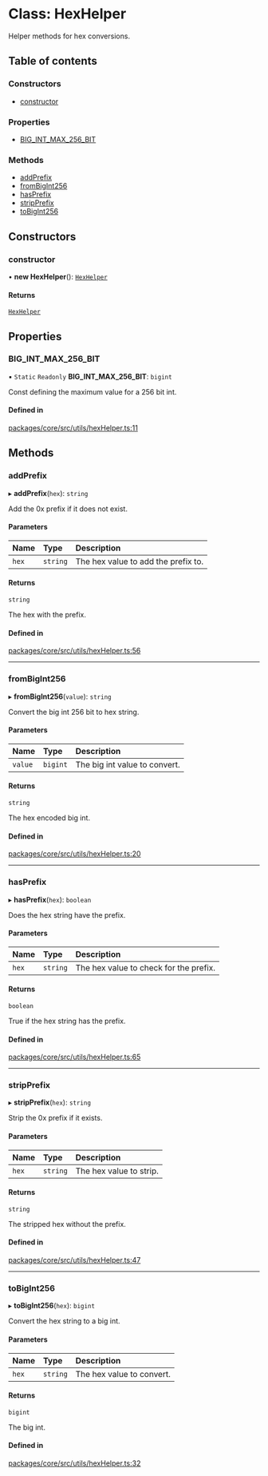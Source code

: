 # Class: HexHelper

Helper methods for hex conversions.

## Table of contents

### Constructors

- [constructor](HexHelper.md#constructor)

### Properties

- [BIG\_INT\_MAX\_256\_BIT](HexHelper.md#big_int_max_256_bit)

### Methods

- [addPrefix](HexHelper.md#addprefix)
- [fromBigInt256](HexHelper.md#frombigint256)
- [hasPrefix](HexHelper.md#hasprefix)
- [stripPrefix](HexHelper.md#stripprefix)
- [toBigInt256](HexHelper.md#tobigint256)

## Constructors

### constructor

• **new HexHelper**(): [`HexHelper`](HexHelper.md)

#### Returns

[`HexHelper`](HexHelper.md)

## Properties

### BIG\_INT\_MAX\_256\_BIT

▪ `Static` `Readonly` **BIG\_INT\_MAX\_256\_BIT**: `bigint`

Const defining the maximum value for a 256 bit int.

#### Defined in

[packages/core/src/utils/hexHelper.ts:11](https://github.com/gtscio/framework/blob/ed1186b/packages/core/src/utils/hexHelper.ts#L11)

## Methods

### addPrefix

▸ **addPrefix**(`hex`): `string`

Add the 0x prefix if it does not exist.

#### Parameters

| Name | Type | Description |
| :------ | :------ | :------ |
| `hex` | `string` | The hex value to add the prefix to. |

#### Returns

`string`

The hex with the prefix.

#### Defined in

[packages/core/src/utils/hexHelper.ts:56](https://github.com/gtscio/framework/blob/ed1186b/packages/core/src/utils/hexHelper.ts#L56)

___

### fromBigInt256

▸ **fromBigInt256**(`value`): `string`

Convert the big int 256 bit to hex string.

#### Parameters

| Name | Type | Description |
| :------ | :------ | :------ |
| `value` | `bigint` | The big int value to convert. |

#### Returns

`string`

The hex encoded big int.

#### Defined in

[packages/core/src/utils/hexHelper.ts:20](https://github.com/gtscio/framework/blob/ed1186b/packages/core/src/utils/hexHelper.ts#L20)

___

### hasPrefix

▸ **hasPrefix**(`hex`): `boolean`

Does the hex string have the prefix.

#### Parameters

| Name | Type | Description |
| :------ | :------ | :------ |
| `hex` | `string` | The hex value to check for the prefix. |

#### Returns

`boolean`

True if the hex string has the prefix.

#### Defined in

[packages/core/src/utils/hexHelper.ts:65](https://github.com/gtscio/framework/blob/ed1186b/packages/core/src/utils/hexHelper.ts#L65)

___

### stripPrefix

▸ **stripPrefix**(`hex`): `string`

Strip the 0x prefix if it exists.

#### Parameters

| Name | Type | Description |
| :------ | :------ | :------ |
| `hex` | `string` | The hex value to strip. |

#### Returns

`string`

The stripped hex without the prefix.

#### Defined in

[packages/core/src/utils/hexHelper.ts:47](https://github.com/gtscio/framework/blob/ed1186b/packages/core/src/utils/hexHelper.ts#L47)

___

### toBigInt256

▸ **toBigInt256**(`hex`): `bigint`

Convert the hex string to a big int.

#### Parameters

| Name | Type | Description |
| :------ | :------ | :------ |
| `hex` | `string` | The hex value to convert. |

#### Returns

`bigint`

The big int.

#### Defined in

[packages/core/src/utils/hexHelper.ts:32](https://github.com/gtscio/framework/blob/ed1186b/packages/core/src/utils/hexHelper.ts#L32)
